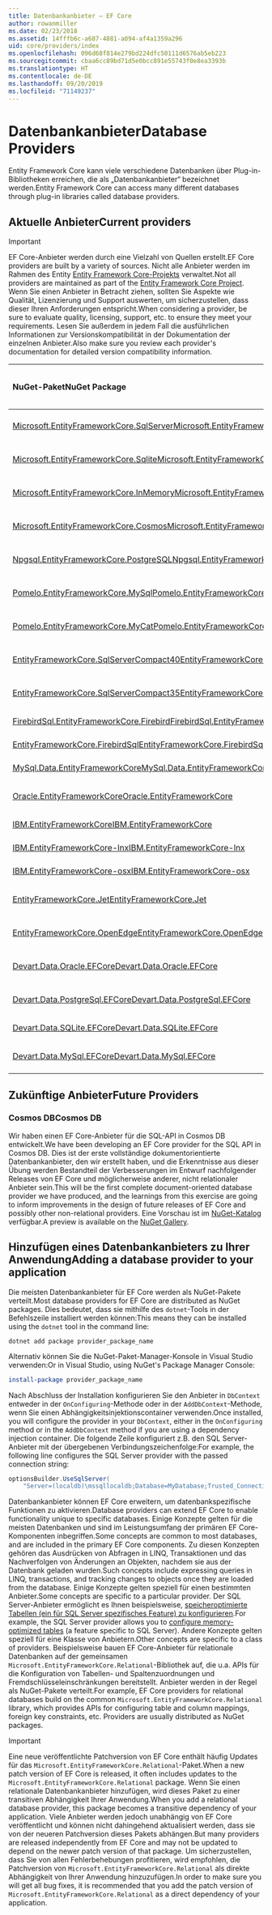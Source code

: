 ```yaml
---
title: Datenbankanbieter – EF Core
author: rowanmiller
ms.date: 02/23/2018
ms.assetid: 14fffb6c-a687-4881-a094-af4a1359a296
uid: core/providers/index
ms.openlocfilehash: 096d68f814e279bd224dfc50111d6576ab5eb223
ms.sourcegitcommit: cbaa6cc89bd71d5e0bcc891e55743f0e8ea3393b
ms.translationtype: HT
ms.contentlocale: de-DE
ms.lasthandoff: 09/20/2019
ms.locfileid: "71149237"
---
```

# <a name="database-providers"></a><span data-ttu-id="0938e-102">Datenbankanbieter</span><span class="sxs-lookup"><span data-stu-id="0938e-102">Database Providers</span></span>

<span data-ttu-id="0938e-103">Entity Framework Core kann viele verschiedene Datenbanken über Plug-in-Bibliotheken erreichen, die als „Datenbankanbieter“ bezeichnet werden.</span><span class="sxs-lookup"><span data-stu-id="0938e-103">Entity Framework Core can access many different databases through plug-in libraries called database providers.</span></span>

## <a name="current-providers"></a><span data-ttu-id="0938e-104">Aktuelle Anbieter</span><span class="sxs-lookup"><span data-stu-id="0938e-104">Current providers</span></span>
> [!IMPORTANT]  
> <span data-ttu-id="0938e-105">EF Core-Anbieter werden durch eine Vielzahl von Quellen erstellt.</span><span class="sxs-lookup"><span data-stu-id="0938e-105">EF Core providers are built by a variety of sources.</span></span> <span data-ttu-id="0938e-106">Nicht alle Anbieter werden im Rahmen des Entity [Entity Framework Core-Projekts](https://github.com/aspnet/EntityFrameworkCore) verwaltet.</span><span class="sxs-lookup"><span data-stu-id="0938e-106">Not all providers are maintained as part of the [Entity Framework Core Project](https://github.com/aspnet/EntityFrameworkCore).</span></span> <span data-ttu-id="0938e-107">Wenn Sie einen Anbieter in Betracht ziehen, sollten Sie Aspekte wie Qualität, Lizenzierung und Support auswerten, um sicherzustellen, dass dieser Ihren Anforderungen entspricht.</span><span class="sxs-lookup"><span data-stu-id="0938e-107">When considering a provider, be sure to evaluate quality, licensing, support, etc. to ensure they meet your requirements.</span></span> <span data-ttu-id="0938e-108">Lesen Sie außerdem in jedem Fall die ausführlichen Informationen zur Versionskompatibilität in der Dokumentation der einzelnen Anbieter.</span><span class="sxs-lookup"><span data-stu-id="0938e-108">Also make sure you review each provider's documentation for detailed version compatibility information.</span></span>

| <span data-ttu-id="0938e-109">NuGet-Paket</span><span class="sxs-lookup"><span data-stu-id="0938e-109">NuGet Package</span></span>                                                                                                        | <span data-ttu-id="0938e-110">Unterstützte Datenbank-Engines</span><span class="sxs-lookup"><span data-stu-id="0938e-110">Supported database engines</span></span> | <span data-ttu-id="0938e-111">Maintainer/Anbieter</span><span class="sxs-lookup"><span data-stu-id="0938e-111">Maintainer / Vendor</span></span>                                                           | <span data-ttu-id="0938e-112">Hinweise/Anforderungen</span><span class="sxs-lookup"><span data-stu-id="0938e-112">Notes / Requirements</span></span> | <span data-ttu-id="0938e-113">Nützliche Links</span><span class="sxs-lookup"><span data-stu-id="0938e-113">Useful links</span></span>                                                                                                                                                                                       |
|:---------------------------------------------------------------------------------------------------------------------|:---------------------------|:------------------------------------------------------------------------------|:---------------------|:---------------------------------------------------------------------------------------------------------------------------------------------------------------------------------------------------|
| [<span data-ttu-id="0938e-114">Microsoft.EntityFrameworkCore.SqlServer</span><span class="sxs-lookup"><span data-stu-id="0938e-114">Microsoft.EntityFrameworkCore.SqlServer</span></span>](https://www.nuget.org/packages/Microsoft.EntityFrameworkCore.SqlServer)    | <span data-ttu-id="0938e-115">SQL Server 2012 oder höher</span><span class="sxs-lookup"><span data-stu-id="0938e-115">SQL Server 2012 onwards</span></span>    | <span data-ttu-id="0938e-116">[EF Core-Projekt](https://github.com/aspnet/EntityFrameworkCore/) (Microsoft)</span><span class="sxs-lookup"><span data-stu-id="0938e-116">[EF Core Project](https://github.com/aspnet/EntityFrameworkCore/) (Microsoft)</span></span> |                      | [<span data-ttu-id="0938e-117">docs</span><span class="sxs-lookup"><span data-stu-id="0938e-117">docs</span></span>](xref:core/providers/sql-server/index)                                                                                                                                                       |
| [<span data-ttu-id="0938e-118">Microsoft.EntityFrameworkCore.Sqlite</span><span class="sxs-lookup"><span data-stu-id="0938e-118">Microsoft.EntityFrameworkCore.Sqlite</span></span>](https://www.nuget.org/packages/Microsoft.EntityFrameworkCore.Sqlite)          | <span data-ttu-id="0938e-119">SQLite 3.7 oder höher</span><span class="sxs-lookup"><span data-stu-id="0938e-119">SQLite 3.7 onwards</span></span>         | <span data-ttu-id="0938e-120">[EF Core-Projekt](https://github.com/aspnet/EntityFrameworkCore/) (Microsoft)</span><span class="sxs-lookup"><span data-stu-id="0938e-120">[EF Core Project](https://github.com/aspnet/EntityFrameworkCore/) (Microsoft)</span></span> |                      | [<span data-ttu-id="0938e-121">docs</span><span class="sxs-lookup"><span data-stu-id="0938e-121">docs</span></span>](xref:core/providers/sqlite/index)                                                                                                                                                           |
| [<span data-ttu-id="0938e-122">Microsoft.EntityFrameworkCore.InMemory</span><span class="sxs-lookup"><span data-stu-id="0938e-122">Microsoft.EntityFrameworkCore.InMemory</span></span>](https://www.nuget.org/packages/Microsoft.EntityFrameworkCore.InMemory)      | <span data-ttu-id="0938e-123">EF Core-In-Memory-Datenbank</span><span class="sxs-lookup"><span data-stu-id="0938e-123">EF Core in-memory database</span></span> | <span data-ttu-id="0938e-124">[EF Core-Projekt](https://github.com/aspnet/EntityFrameworkCore/) (Microsoft)</span><span class="sxs-lookup"><span data-stu-id="0938e-124">[EF Core Project](https://github.com/aspnet/EntityFrameworkCore/) (Microsoft)</span></span> | <span data-ttu-id="0938e-125">Nur für Tests</span><span class="sxs-lookup"><span data-stu-id="0938e-125">For testing only</span></span>     | [<span data-ttu-id="0938e-126">docs</span><span class="sxs-lookup"><span data-stu-id="0938e-126">docs</span></span>](xref:core/providers/in-memory/index)                                                                                                                                                        |
| [<span data-ttu-id="0938e-127">Microsoft.EntityFrameworkCore.Cosmos</span><span class="sxs-lookup"><span data-stu-id="0938e-127">Microsoft.EntityFrameworkCore.Cosmos</span></span>](https://www.nuget.org/packages/Microsoft.EntityFrameworkCore.Cosmos)          | <span data-ttu-id="0938e-128">Azure Cosmos DB SQL-API</span><span class="sxs-lookup"><span data-stu-id="0938e-128">Azure Cosmos DB SQL API</span></span>    | <span data-ttu-id="0938e-129">[EF Core-Projekt](https://github.com/aspnet/EntityFrameworkCore/) (Microsoft)</span><span class="sxs-lookup"><span data-stu-id="0938e-129">[EF Core Project](https://github.com/aspnet/EntityFrameworkCore/) (Microsoft)</span></span> |                      | [<span data-ttu-id="0938e-130">docs</span><span class="sxs-lookup"><span data-stu-id="0938e-130">docs</span></span>](xref:core/providers/cosmos/index)                                                                                         |
| [<span data-ttu-id="0938e-131">Npgsql.EntityFrameworkCore.PostgreSQL</span><span class="sxs-lookup"><span data-stu-id="0938e-131">Npgsql.EntityFrameworkCore.PostgreSQL</span></span>](https://www.nuget.org/packages/Npgsql.EntityFrameworkCore.PostgreSQL)        | <span data-ttu-id="0938e-132">PostgreSQL</span><span class="sxs-lookup"><span data-stu-id="0938e-132">PostgreSQL</span></span>                 | [<span data-ttu-id="0938e-133">Npgsql-Entwicklungsteam</span><span class="sxs-lookup"><span data-stu-id="0938e-133">Npgsql Development Team</span></span>](https://github.com/npgsql)                          |                      | [<span data-ttu-id="0938e-134">docs</span><span class="sxs-lookup"><span data-stu-id="0938e-134">docs</span></span>](http://www.npgsql.org/efcore/index.html)                                                                                                                                                    |
| [<span data-ttu-id="0938e-135">Pomelo.EntityFrameworkCore.MySql</span><span class="sxs-lookup"><span data-stu-id="0938e-135">Pomelo.EntityFrameworkCore.MySql</span></span>](https://www.nuget.org/packages/Pomelo.EntityFrameworkCore.MySql)                  | <span data-ttu-id="0938e-136">MySQL, MariaDB</span><span class="sxs-lookup"><span data-stu-id="0938e-136">MySQL, MariaDB</span></span>             | [<span data-ttu-id="0938e-137">Pomelo Foundation-Projekt</span><span class="sxs-lookup"><span data-stu-id="0938e-137">Pomelo Foundation Project</span></span>](https://github.com/PomeloFoundation)              |                      | [<span data-ttu-id="0938e-138">readme</span><span class="sxs-lookup"><span data-stu-id="0938e-138">readme</span></span>](https://github.com/PomeloFoundation/Pomelo.EntityFrameworkCore.MySql/blob/master/README.md)                                                                                               |
| [<span data-ttu-id="0938e-139">Pomelo.EntityFrameworkCore.MyCat</span><span class="sxs-lookup"><span data-stu-id="0938e-139">Pomelo.EntityFrameworkCore.MyCat</span></span>](https://www.nuget.org/packages/Pomelo.EntityFrameworkCore.MyCat)                  | <span data-ttu-id="0938e-140">MyCAT-Server</span><span class="sxs-lookup"><span data-stu-id="0938e-140">MyCAT Server</span></span>               | [<span data-ttu-id="0938e-141">Pomelo Foundation-Projekt</span><span class="sxs-lookup"><span data-stu-id="0938e-141">Pomelo Foundation Project</span></span>](https://github.com/PomeloFoundation)              | <span data-ttu-id="0938e-142">Nur Vorabversion</span><span class="sxs-lookup"><span data-stu-id="0938e-142">Prerelease only</span></span>      | [<span data-ttu-id="0938e-143">readme</span><span class="sxs-lookup"><span data-stu-id="0938e-143">readme</span></span>](https://github.com/PomeloFoundation/Pomelo.EntityFrameworkCore.MyCat/blob/master/README.md)                                                                                               |
| [<span data-ttu-id="0938e-144">EntityFrameworkCore.SqlServerCompact40</span><span class="sxs-lookup"><span data-stu-id="0938e-144">EntityFrameworkCore.SqlServerCompact40</span></span>](https://www.nuget.org/packages/EntityFrameworkCore.SqlServerCompact40)      | <span data-ttu-id="0938e-145">SQL Server Compact 4.0</span><span class="sxs-lookup"><span data-stu-id="0938e-145">SQL Server Compact 4.0</span></span>     | [<span data-ttu-id="0938e-146">Erik Ejlskov Jensen</span><span class="sxs-lookup"><span data-stu-id="0938e-146">Erik Ejlskov Jensen</span></span>](https://github.com/ErikEJ/)                             | <span data-ttu-id="0938e-147">.NET Framework</span><span class="sxs-lookup"><span data-stu-id="0938e-147">.NET Framework</span></span>       | [<span data-ttu-id="0938e-148">wiki</span><span class="sxs-lookup"><span data-stu-id="0938e-148">wiki</span></span>](https://github.com/ErikEJ/EntityFramework.SqlServerCompact/wiki/Using-EF-Core-with-SQL-Server-Compact-in-Traditional-.NET-Applications)                                                     |
| [<span data-ttu-id="0938e-149">EntityFrameworkCore.SqlServerCompact35</span><span class="sxs-lookup"><span data-stu-id="0938e-149">EntityFrameworkCore.SqlServerCompact35</span></span>](https://www.nuget.org/packages/EntityFrameworkCore.SqlServerCompact35)      | <span data-ttu-id="0938e-150">SQL Server Compact 3,5</span><span class="sxs-lookup"><span data-stu-id="0938e-150">SQL Server Compact 3.5</span></span>     | [<span data-ttu-id="0938e-151">Erik Ejlskov Jensen</span><span class="sxs-lookup"><span data-stu-id="0938e-151">Erik Ejlskov Jensen</span></span>](https://github.com/ErikEJ/)                             | <span data-ttu-id="0938e-152">.NET Framework</span><span class="sxs-lookup"><span data-stu-id="0938e-152">.NET Framework</span></span>       | [<span data-ttu-id="0938e-153">wiki</span><span class="sxs-lookup"><span data-stu-id="0938e-153">wiki</span></span>](https://github.com/ErikEJ/EntityFramework.SqlServerCompact/wiki/Using-EF-Core-with-SQL-Server-Compact-in-Traditional-.NET-Applications)                                                     |
| [<span data-ttu-id="0938e-154">FirebirdSql.EntityFrameworkCore.Firebird</span><span class="sxs-lookup"><span data-stu-id="0938e-154">FirebirdSql.EntityFrameworkCore.Firebird</span></span>](https://www.nuget.org/packages/FirebirdSql.EntityFrameworkCore.Firebird/) | <span data-ttu-id="0938e-155">Firebird 2.5 und 3.x</span><span class="sxs-lookup"><span data-stu-id="0938e-155">Firebird 2.5 and 3.x</span></span>       | [<span data-ttu-id="0938e-156">Jiří Činčura</span><span class="sxs-lookup"><span data-stu-id="0938e-156">Jiří Činčura</span></span>](https://github.com/cincuranet)                                 |                      | [<span data-ttu-id="0938e-157">docs</span><span class="sxs-lookup"><span data-stu-id="0938e-157">docs</span></span>](https://github.com/cincuranet/FirebirdSql.Data.FirebirdClient/blob/master/Provider/docs/entity-framework-core.md)                                                                           |
| [<span data-ttu-id="0938e-158">EntityFrameworkCore.FirebirdSql</span><span class="sxs-lookup"><span data-stu-id="0938e-158">EntityFrameworkCore.FirebirdSql</span></span>](https://www.nuget.org/packages/EntityFrameworkCore.FirebirdSql/)                   | <span data-ttu-id="0938e-159">Firebird 2.5 und 3.x</span><span class="sxs-lookup"><span data-stu-id="0938e-159">Firebird 2.5 and 3.x</span></span>       | [<span data-ttu-id="0938e-160">Rafael Almeida</span><span class="sxs-lookup"><span data-stu-id="0938e-160">Rafael Almeida</span></span>](https://github.com/ralmsdeveloper)                           |                      | [<span data-ttu-id="0938e-161">wiki</span><span class="sxs-lookup"><span data-stu-id="0938e-161">wiki</span></span>](https://github.com/ralmsdeveloper/EntityFrameworkCore.FirebirdSQL/wiki)                                                                                                                     |
| [<span data-ttu-id="0938e-162">MySql.Data.EntityFrameworkCore</span><span class="sxs-lookup"><span data-stu-id="0938e-162">MySql.Data.EntityFrameworkCore</span></span>](https://www.nuget.org/packages/MySql.Data.EntityFrameworkCore)                      | <span data-ttu-id="0938e-163">MySQL</span><span class="sxs-lookup"><span data-stu-id="0938e-163">MySQL</span></span>                      | <span data-ttu-id="0938e-164">[MySQL-Projekt](http://dev.mysql.com) (Oracle)</span><span class="sxs-lookup"><span data-stu-id="0938e-164">[MySQL project](http://dev.mysql.com) (Oracle)</span></span>                                |                      | [<span data-ttu-id="0938e-165">docs</span><span class="sxs-lookup"><span data-stu-id="0938e-165">docs</span></span>](https://dev.mysql.com/doc/connector-net/en/connector-net-entityframework-core.html)                                                                                                         |
| [<span data-ttu-id="0938e-166">Oracle.EntityFrameworkCore</span><span class="sxs-lookup"><span data-stu-id="0938e-166">Oracle.EntityFrameworkCore</span></span>](https://www.nuget.org/packages/Oracle.EntityFrameworkCore/)                             | <span data-ttu-id="0938e-167">Oracle DB 11.2 und höher</span><span class="sxs-lookup"><span data-stu-id="0938e-167">Oracle DB 11.2 onwards</span></span>     | [<span data-ttu-id="0938e-168">Oracle</span><span class="sxs-lookup"><span data-stu-id="0938e-168">Oracle</span></span>](https://www.oracle.com/technetwork/topics/dotnet/)                   | <span data-ttu-id="0938e-169">Vorabversion</span><span class="sxs-lookup"><span data-stu-id="0938e-169">Prerelease</span></span>           | [<span data-ttu-id="0938e-170">Website</span><span class="sxs-lookup"><span data-stu-id="0938e-170">website</span></span>](https://www.oracle.com/technetwork/topics/dotnet/)                                                                                                                                       |
| [<span data-ttu-id="0938e-171">IBM.EntityFrameworkCore</span><span class="sxs-lookup"><span data-stu-id="0938e-171">IBM.EntityFrameworkCore</span></span>](https://www.nuget.org/packages/IBM.EntityFrameworkCore)                                    | <span data-ttu-id="0938e-172">DB2, Informix</span><span class="sxs-lookup"><span data-stu-id="0938e-172">Db2, Informix</span></span>              | [<span data-ttu-id="0938e-173">IBM</span><span class="sxs-lookup"><span data-stu-id="0938e-173">IBM</span></span>](https://ibm.com)                                                        | <span data-ttu-id="0938e-174">Windows-Version</span><span class="sxs-lookup"><span data-stu-id="0938e-174">Windows version</span></span>      | [<span data-ttu-id="0938e-175">Blog</span><span class="sxs-lookup"><span data-stu-id="0938e-175">blog</span></span>](https://www.ibm.com/developerworks/community/blogs/96960515-2ea1-4391-8170-b0515d08e4da/entry/Creating_Entity_Data_Model_using_IBM_Data_Server_providers_for_Entity_Framework_Core?lang=en) |
| [<span data-ttu-id="0938e-176">IBM.EntityFrameworkCore-lnx</span><span class="sxs-lookup"><span data-stu-id="0938e-176">IBM.EntityFrameworkCore-lnx</span></span>](https://www.nuget.org/packages/IBM.EntityFrameworkCore-lnx)                            | <span data-ttu-id="0938e-177">DB2, Informix</span><span class="sxs-lookup"><span data-stu-id="0938e-177">Db2, Informix</span></span>              | [<span data-ttu-id="0938e-178">IBM</span><span class="sxs-lookup"><span data-stu-id="0938e-178">IBM</span></span>](https://ibm.com)                                                        | <span data-ttu-id="0938e-179">Linux-Version</span><span class="sxs-lookup"><span data-stu-id="0938e-179">Linux version</span></span>        | [<span data-ttu-id="0938e-180">Blog</span><span class="sxs-lookup"><span data-stu-id="0938e-180">blog</span></span>](https://www.ibm.com/developerworks/community/blogs/96960515-2ea1-4391-8170-b0515d08e4da/entry/Creating_Entity_Data_Model_using_IBM_Data_Server_providers_for_Entity_Framework_Core?lang=en) |
| [<span data-ttu-id="0938e-181">IBM.EntityFrameworkCore-osx</span><span class="sxs-lookup"><span data-stu-id="0938e-181">IBM.EntityFrameworkCore-osx</span></span>](https://www.nuget.org/packages/IBM.EntityFrameworkCore-osx)                            | <span data-ttu-id="0938e-182">DB2, Informix</span><span class="sxs-lookup"><span data-stu-id="0938e-182">Db2, Informix</span></span>              | [<span data-ttu-id="0938e-183">IBM</span><span class="sxs-lookup"><span data-stu-id="0938e-183">IBM</span></span>](https://ibm.com)                                                        | <span data-ttu-id="0938e-184">macOS-Version</span><span class="sxs-lookup"><span data-stu-id="0938e-184">macOS version</span></span>        | [<span data-ttu-id="0938e-185">Blog</span><span class="sxs-lookup"><span data-stu-id="0938e-185">blog</span></span>](https://www.ibm.com/developerworks/community/blogs/96960515-2ea1-4391-8170-b0515d08e4da/entry/Creating_Entity_Data_Model_using_IBM_Data_Server_providers_for_Entity_Framework_Core?lang=en) |
| [<span data-ttu-id="0938e-186">EntityFrameworkCore.Jet</span><span class="sxs-lookup"><span data-stu-id="0938e-186">EntityFrameworkCore.Jet</span></span>](https://www.nuget.org/packages/EntityFrameworkCore.Jet/)                                   | <span data-ttu-id="0938e-187">Microsoft Access-Dateien</span><span class="sxs-lookup"><span data-stu-id="0938e-187">Microsoft Access files</span></span>     | [<span data-ttu-id="0938e-188">Bubi</span><span class="sxs-lookup"><span data-stu-id="0938e-188">Bubi</span></span>](https://github.com/bubibubi)                                           | <span data-ttu-id="0938e-189">.NET Framework</span><span class="sxs-lookup"><span data-stu-id="0938e-189">.NET Framework</span></span>       | [<span data-ttu-id="0938e-190">readme</span><span class="sxs-lookup"><span data-stu-id="0938e-190">readme</span></span>](https://github.com/bubibubi/EntityFrameworkCore.Jet/blob/master/docs/README.md)                                                                                                           |
| [<span data-ttu-id="0938e-191">EntityFrameworkCore.OpenEdge</span><span class="sxs-lookup"><span data-stu-id="0938e-191">EntityFrameworkCore.OpenEdge</span></span>](https://www.nuget.org/packages/EntityFrameworkCore.OpenEdge/)                         | <span data-ttu-id="0938e-192">Progress OpenEdge</span><span class="sxs-lookup"><span data-stu-id="0938e-192">Progress OpenEdge</span></span>          | [<span data-ttu-id="0938e-193">Alex Wiese</span><span class="sxs-lookup"><span data-stu-id="0938e-193">Alex Wiese</span></span>](https://github.com/alexwiese)                                    |                      | [<span data-ttu-id="0938e-194">readme</span><span class="sxs-lookup"><span data-stu-id="0938e-194">readme</span></span>](https://github.com/alexwiese/EntityFrameworkCore.OpenEdge/blob/master/README.md)                                                                                                          |
| [<span data-ttu-id="0938e-195">Devart.Data.Oracle.EFCore</span><span class="sxs-lookup"><span data-stu-id="0938e-195">Devart.Data.Oracle.EFCore</span></span>](https://www.nuget.org/packages/Devart.Data.Oracle.EFCore/)                               | <span data-ttu-id="0938e-196">Oracle DB 9.2.0.4 und höher</span><span class="sxs-lookup"><span data-stu-id="0938e-196">Oracle DB 9.2.0.4 onwards</span></span>  | [<span data-ttu-id="0938e-197">DevArt</span><span class="sxs-lookup"><span data-stu-id="0938e-197">DevArt</span></span>](https://www.devart.com/)                                             | <span data-ttu-id="0938e-198">Bezahlt</span><span class="sxs-lookup"><span data-stu-id="0938e-198">Paid</span></span>                 | [<span data-ttu-id="0938e-199">docs</span><span class="sxs-lookup"><span data-stu-id="0938e-199">docs</span></span>](https://www.devart.com/dotconnect/oracle/docs/)                                                                                                                                             |
| [<span data-ttu-id="0938e-200">Devart.Data.PostgreSql.EFCore</span><span class="sxs-lookup"><span data-stu-id="0938e-200">Devart.Data.PostgreSql.EFCore</span></span>](https://www.nuget.org/packages/Devart.Data.PostgreSql.EFCore/)                       | <span data-ttu-id="0938e-201">PostgreSQL 8.0 oder höher</span><span class="sxs-lookup"><span data-stu-id="0938e-201">PostgreSQL 8.0 onwards</span></span>     | [<span data-ttu-id="0938e-202">DevArt</span><span class="sxs-lookup"><span data-stu-id="0938e-202">DevArt</span></span>](https://www.devart.com/)                                             | <span data-ttu-id="0938e-203">Bezahlt</span><span class="sxs-lookup"><span data-stu-id="0938e-203">Paid</span></span>                 | [<span data-ttu-id="0938e-204">docs</span><span class="sxs-lookup"><span data-stu-id="0938e-204">docs</span></span>](https://www.devart.com/dotconnect/postgresql/docs/)                                                                                                                                         |
| [<span data-ttu-id="0938e-205">Devart.Data.SQLite.EFCore</span><span class="sxs-lookup"><span data-stu-id="0938e-205">Devart.Data.SQLite.EFCore</span></span>](https://www.nuget.org/packages/Devart.Data.SQLite.EFCore/)                               | <span data-ttu-id="0938e-206">SQLite 3 oder höher</span><span class="sxs-lookup"><span data-stu-id="0938e-206">SQLite 3 onwards</span></span>           | [<span data-ttu-id="0938e-207">DevArt</span><span class="sxs-lookup"><span data-stu-id="0938e-207">DevArt</span></span>](https://www.devart.com/)                                             | <span data-ttu-id="0938e-208">Bezahlt</span><span class="sxs-lookup"><span data-stu-id="0938e-208">Paid</span></span>                 | [<span data-ttu-id="0938e-209">docs</span><span class="sxs-lookup"><span data-stu-id="0938e-209">docs</span></span>](https://www.devart.com/dotconnect/sqlite/docs/)                                                                                                                                             |
| [<span data-ttu-id="0938e-210">Devart.Data.MySql.EFCore</span><span class="sxs-lookup"><span data-stu-id="0938e-210">Devart.Data.MySql.EFCore</span></span>](https://www.nuget.org/packages/Devart.Data.MySql.EFCore/)                                 | <span data-ttu-id="0938e-211">MySQL 5 oder höher</span><span class="sxs-lookup"><span data-stu-id="0938e-211">MySQL 5 onwards</span></span>            | [<span data-ttu-id="0938e-212">DevArt</span><span class="sxs-lookup"><span data-stu-id="0938e-212">DevArt</span></span>](https://www.devart.com/)                                             | <span data-ttu-id="0938e-213">Bezahlt</span><span class="sxs-lookup"><span data-stu-id="0938e-213">Paid</span></span>                 | [<span data-ttu-id="0938e-214">docs</span><span class="sxs-lookup"><span data-stu-id="0938e-214">docs</span></span>](https://www.devart.com/dotconnect/mysql/docs/)                                                                                                                                              |

## <a name="future-providers"></a><span data-ttu-id="0938e-215">Zukünftige Anbieter</span><span class="sxs-lookup"><span data-stu-id="0938e-215">Future Providers</span></span>

### <a name="cosmos-db"></a><span data-ttu-id="0938e-216">Cosmos DB</span><span class="sxs-lookup"><span data-stu-id="0938e-216">Cosmos DB</span></span>

<span data-ttu-id="0938e-217">Wir haben einen EF Core-Anbieter für die SQL-API in Cosmos DB entwickelt.</span><span class="sxs-lookup"><span data-stu-id="0938e-217">We have been developing an EF Core provider for the SQL API in Cosmos DB.</span></span>
<span data-ttu-id="0938e-218">Dies ist der erste vollständige dokumentorientierte Datenbankanbieter, den wir erstellt haben, und die Erkenntnisse aus dieser Übung werden Bestandteil der Verbesserungen im Entwurf nachfolgender Releases von EF Core und möglicherweise anderer, nicht relationaler Anbieter sein.</span><span class="sxs-lookup"><span data-stu-id="0938e-218">This will be the first complete document-oriented database provider we have produced, and the learnings from this exercise are going to inform improvements in the design of future releases of EF Core and possibly other non-relational providers.</span></span>
<span data-ttu-id="0938e-219">Eine Vorschau ist im [NuGet-Katalog](https://www.nuget.org/packages/Microsoft.EntityFrameworkCore.Cosmos) verfügbar.</span><span class="sxs-lookup"><span data-stu-id="0938e-219">A preview is available on the [NuGet Gallery](https://www.nuget.org/packages/Microsoft.EntityFrameworkCore.Cosmos).</span></span>

## <a name="adding-a-database-provider-to-your-application"></a><span data-ttu-id="0938e-220">Hinzufügen eines Datenbankanbieters zu Ihrer Anwendung</span><span class="sxs-lookup"><span data-stu-id="0938e-220">Adding a database provider to your application</span></span>

<span data-ttu-id="0938e-221">Die meisten Datenbankanbieter für EF Core werden als NuGet-Pakete verteilt.</span><span class="sxs-lookup"><span data-stu-id="0938e-221">Most database providers for EF Core are distributed as NuGet packages.</span></span> <span data-ttu-id="0938e-222">Dies bedeutet, dass sie mithilfe des `dotnet`-Tools in der Befehlszeile installiert werden können:</span><span class="sxs-lookup"><span data-stu-id="0938e-222">This means they can be installed using the `dotnet` tool in the command line:</span></span>

``` console
dotnet add package provider_package_name
```

<span data-ttu-id="0938e-223">Alternativ können Sie die NuGet-Paket-Manager-Konsole in Visual Studio verwenden:</span><span class="sxs-lookup"><span data-stu-id="0938e-223">Or in Visual Studio, using NuGet's Package Manager Console:</span></span>

``` powershell
install-package provider_package_name
```

<span data-ttu-id="0938e-224">Nach Abschluss der Installation konfigurieren Sie den Anbieter in `DbContext` entweder in der `OnConfiguring`-Methode oder in der `AddDbContext`-Methode, wenn Sie einen Abhängigkeitsinjektionscontainer verwenden.</span><span class="sxs-lookup"><span data-stu-id="0938e-224">Once installed, you will configure the provider in your `DbContext`, either in the `OnConfiguring` method or in the `AddDbContext` method if you are using a dependency injection container.</span></span>
<span data-ttu-id="0938e-225">Die folgende Zeile konfiguriert z.B. den SQL Server-Anbieter mit der übergebenen Verbindungszeichenfolge:</span><span class="sxs-lookup"><span data-stu-id="0938e-225">For example, the following line configures the SQL Server provider with the passed connection string:</span></span>

``` csharp
optionsBuilder.UseSqlServer(
    "Server=(localdb)\mssqllocaldb;Database=MyDatabase;Trusted_Connection=True;");
```  

<span data-ttu-id="0938e-226">Datenbankanbieter können EF Core erweitern, um datenbankspezifische Funktionen zu aktivieren.</span><span class="sxs-lookup"><span data-stu-id="0938e-226">Database providers can extend EF Core to enable functionality unique to specific databases.</span></span>
<span data-ttu-id="0938e-227">Einige Konzepte gelten für die meisten Datenbanken und sind im Leistungsumfang der primären EF Core-Komponenten inbegriffen.</span><span class="sxs-lookup"><span data-stu-id="0938e-227">Some concepts are common to most databases, and are included in the primary EF Core components.</span></span>
<span data-ttu-id="0938e-228">Zu diesen Konzepten gehören das Ausdrücken von Abfragen in LINQ, Transaktionen und das Nachverfolgen von Änderungen an Objekten, nachdem sie aus der Datenbank geladen wurden.</span><span class="sxs-lookup"><span data-stu-id="0938e-228">Such concepts include expressing queries in LINQ, transactions, and tracking changes to objects once they are loaded from the database.</span></span>
<span data-ttu-id="0938e-229">Einige Konzepte gelten speziell für einen bestimmten Anbieter.</span><span class="sxs-lookup"><span data-stu-id="0938e-229">Some concepts are specific to a particular provider.</span></span>
<span data-ttu-id="0938e-230">Der SQL Server-Anbieter ermöglicht es Ihnen beispielsweise, [speicheroptimierte Tabellen (ein für SQL Server spezifisches Feature) zu konfigurieren](xref:core/providers/sql-server/memory-optimized-tables).</span><span class="sxs-lookup"><span data-stu-id="0938e-230">For example, the SQL Server provider allows you to [configure memory-optimized tables](xref:core/providers/sql-server/memory-optimized-tables) (a feature specific to SQL Server).</span></span>
<span data-ttu-id="0938e-231">Andere Konzepte gelten speziell für eine Klasse von Anbietern.</span><span class="sxs-lookup"><span data-stu-id="0938e-231">Other concepts are specific to a class of providers.</span></span>
<span data-ttu-id="0938e-232">Beispielsweise bauen EF Core-Anbieter für relationale Datenbanken auf der gemeinsamen `Microsoft.EntityFrameworkCore.Relational`-Bibliothek auf, die u.a. APIs für die Konfiguration von Tabellen- und Spaltenzuordnungen und Fremdschlüsseleinschränkungen bereitstellt. Anbieter werden in der Regel als NuGet-Pakete verteilt.</span><span class="sxs-lookup"><span data-stu-id="0938e-232">For example, EF Core providers for relational databases build on the common `Microsoft.EntityFrameworkCore.Relational` library, which provides APIs for configuring table and column mappings, foreign key constraints, etc. Providers are usually distributed as NuGet packages.</span></span>

> [!IMPORTANT]  
> <span data-ttu-id="0938e-233">Eine neue veröffentlichte Patchversion von EF Core enthält häufig Updates für das `Microsoft.EntityFrameworkCore.Relational`-Paket.</span><span class="sxs-lookup"><span data-stu-id="0938e-233">When a new patch version of EF Core is released, it often includes updates to the `Microsoft.EntityFrameworkCore.Relational` package.</span></span>
> <span data-ttu-id="0938e-234">Wenn Sie einen relationale Datenbankanbieter hinzufügen, wird dieses Paket zu einer transitiven Abhängigkeit Ihrer Anwendung.</span><span class="sxs-lookup"><span data-stu-id="0938e-234">When you add a relational database provider, this package becomes a transitive dependency of your application.</span></span>
> <span data-ttu-id="0938e-235">Viele Anbieter werden jedoch unabhängig von EF Core veröffentlicht und können nicht dahingehend aktualisiert werden, dass sie von der neueren Patchversion dieses Pakets abhängen.</span><span class="sxs-lookup"><span data-stu-id="0938e-235">But many providers are released independently from EF Core and may not be updated to depend on the newer patch version of that package.</span></span>
> <span data-ttu-id="0938e-236">Um sicherzustellen, dass Sie von allen Fehlerbehebungen profitieren, wird empfohlen, die Patchversion von `Microsoft.EntityFrameworkCore.Relational` als direkte Abhängigkeit von Ihrer Anwendung hinzuzufügen.</span><span class="sxs-lookup"><span data-stu-id="0938e-236">In order to make sure you will get all bug fixes, it is recommended that you add the patch version of `Microsoft.EntityFrameworkCore.Relational` as a direct dependency of your application.</span></span>
